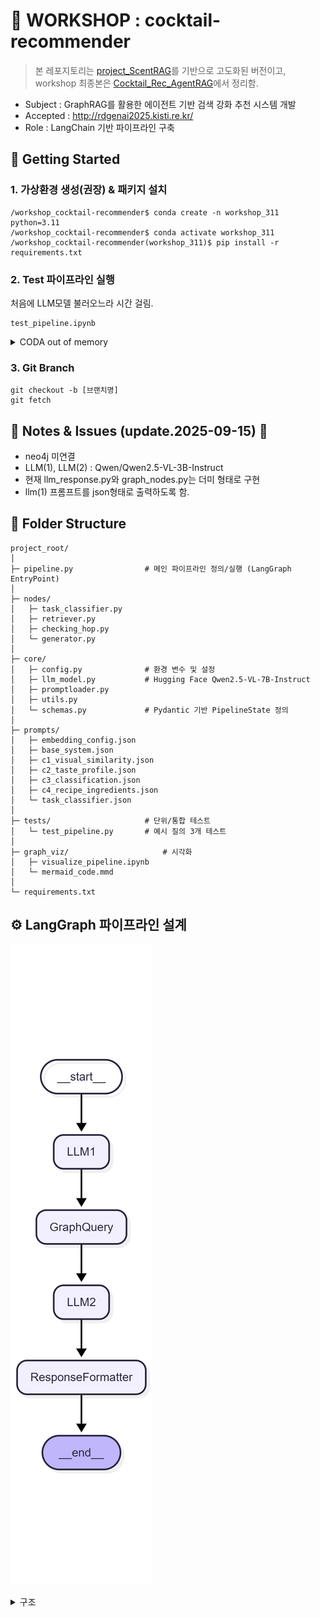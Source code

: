 # 🍹 WORKSHOP : cocktail-recommender
> 본 레포지토리는 [project_ScentRAG](https://github.com/dibk100/project_ScentRAG)를 기반으로 고도화된 버전이고, workshop 최종본은 [Cocktail_Rec_AgentRAG](https://github.com/diddbwls/cocktail_rec_agentrag)에서 정리함.

- Subject : GraphRAG를 활용한 에이전트 기반 검색 강화 추천 시스템 개발
- Accepted : http://rdgenai2025.kisti.re.kr/
- Role : LangChain 기반 파이프라인 구축

## 🚀 Getting Started 
### 1. 가상환경 생성(권장) & 패키지 설치
```
/workshop_cocktail-recommender$ conda create -n workshop_311 python=3.11
/workshop_cocktail-recommender$ conda activate workshop_311
/workshop_cocktail-recommender(workshop_311)$ pip install -r requirements.txt
```
### 2. Test 파이프라인 실행
처음에 LLM모델 불러오느라 시간 걸림.
```
test_pipeline.ipynb
```

<details> <summary> CODA out of memory </summary>
불필요한 파일, 오래된 캐시, 다운로드 파일 등을 삭제

```
# Hugging Face 캐시 정리
rm -rf ~/.cache/huggingface/hub
rm -rf ~/.cache/huggingface/transformers
```

실행중인 것 kill
```
# GPU모니터링
watch -n 1 nvidia-smi
```
</details>

### 3. Git Branch

```
git checkout -b [브랜치명]
git fetch
```

## 📌 Notes & Issues (update.2025-09-15) 🧷
- neo4j 미연결
- LLM(1), LLM(2) : Qwen/Qwen2.5-VL-3B-Instruct
- 현재 llm_response.py와 graph_nodes.py는 더미 형태로 구현 
- llm(1) 프롬프트를 json형태로 출력하도록 함.

## 📁 Folder Structure
```
project_root/
│
├─ pipeline.py                # 메인 파이프라인 정의/실행 (LangGraph EntryPoint)
│
├─ nodes/                     
│   ├─ task_classifier.py       
│   ├─ retriever.py        
│   ├─ checking_hop.py         
│   └─ generator.py       
│
├─ core/                      
│   ├─ config.py              # 환경 변수 및 설정
│   ├─ llm_model.py           # Hugging Face Qwen2.5-VL-7B-Instruct 
│   ├─ promptloader.py         
│   ├─ utils.py               
│   └─ schemas.py             # Pydantic 기반 PipelineState 정의
│
├─ prompts/                      
│   ├─ embedding_config.json              
│   ├─ base_system.json            
│   ├─ c1_visual_similarity.json        
│   ├─ c2_taste_profile.json
│   ├─ c3_classification.json
│   ├─ c4_recipe_ingredients.json
│   └─ task_classifier.json
│
├─ tests/                     # 단위/통합 테스트
│   └─ test_pipeline.py       # 예시 질의 3개 테스트
│
├─ graph_viz/                     # 시각화
│   ├─ visualize_pipeline.ipynb
│   └─ mermaid_code.mmd       
│
└─ requirements.txt
```

## ⚙️ LangGraph 파이프라인 설계
![파이프라인 구조](graph_viz/mermaid_code_white.png)
<details> <summary> 구조 </summary>
flow

```
[User Input] 
      │
      ▼
 [LLM(1) Node] ──> 속성 추출 & Graph Query
      │
      ▼
 [Graph Query Node] ──> Neo4j에서 후보 칵테일 조회
      │
      ▼
 [LLM(2) Node] ──> 최종 추천 텍스트 생성
      │
      ▼
 [Response Node] ──> 사용자 출력
```
</details>


